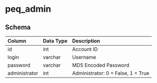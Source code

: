 # peq_admin

## Schema

| Column | Data Type | Description |
| :--- | :--- | :--- |
| id | int | Account ID |
| login | varchar | Username |
| password | varchar | MD5 Encoded Password |
| administrator | int | Administrator: 0 = False, 1 = True |

